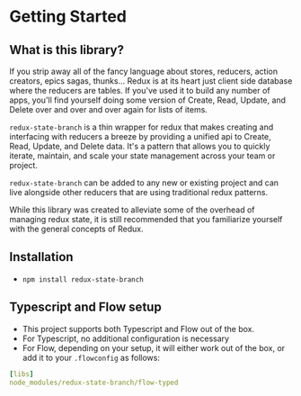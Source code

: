 # Getting Started

## What is this library?
If you strip away all of the fancy language about stores, reducers, action creators, epics sagas, thunks... Redux is at its heart just client side database where the reducers are tables. If you've used it to build any number of apps, you'll find yourself doing some version of Create, Read, Update, and Delete over and over and over again for lists of items.

`redux-state-branch` is a thin wrapper for redux that makes creating and interfacing with reducers a breeze by providing a unified api to Create, Read, Update, and Delete data. It's a pattern that allows you to quickly iterate, maintain, and scale your state management across your team or project.

`redux-state-branch` can be added to any new or existing project and can live alongside other reducers that are using traditional redux patterns.

While this library was created to alleviate some of the overhead of managing redux state, it is still recommended that you familiarize yourself with the general concepts of Redux.

## Installation
- `npm install redux-state-branch`
 
## Typescript and Flow setup
- This project supports both Typescript and Flow out of the box.
- For Typescript, no additional configuration is necessary
- For Flow, depending on your setup, it will either work out of the box, or add it to your `.flowconfig` as follows:

```yaml
[libs]
node_modules/redux-state-branch/flow-typed
```
